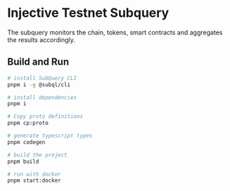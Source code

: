 # Injective Testnet Subquery

The subquery monitors the chain, tokens, smart contracts and aggregates the results accordingly.

## Build and Run

```bash
# install SubQuery CLI
pnpm i -g @subql/cli

# install dependencies
pnpm i

# Copy proto definitions
pnpm cp:proto

# generate typescript types
pnpm codegen

# build the project
pnpm build

# run with docker
pnpm start:docker
```
